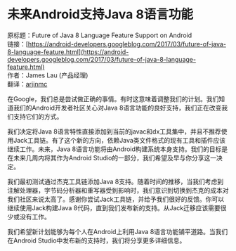 # 未来Android支持Java 8语言功能

原标题：Future of Java 8 Language Feature Support on Android  
链接：[https://android-developers.googleblog.com/2017/03/future-of-java-8-language-feature.html](https://android-developers.googleblog.com/2017/03/future-of-java-8-language-feature.html)  
作者：James Lau (产品经理)  
翻译：[arjinmc](https://github.com/arjinmc)  

在Google，我们总是尝试做正确的事情。有时这意味着调整我们的计划。我们知道我们的Android开发者社区关心对Java 8语言功能的良好支持，我们正在改变我们支持它们的方式。

我们决定将Java 8语言特性直接添加到当前的javac和dx工具集中，并且不推荐使用Jack工具链。有了这个新的方向，依赖Java类文件格式的现有工具和插件应该继续工作。未来，Java 8语言功能将由Android构建系统本身支持。我们的目标是在未来几周内将其作为Android Studio的一部分，我们希望及早与你分享这一决定。

我们最初测试通过杰克工具链添加Java 8支持。随着时间的推移，当我们考虑到注解处理器，字节码分析器和重写器受到影响时，我们意识到切换到杰克的成本对我们社区来说太高了。感谢你尝试Jack工具链，并给予我们很好的反馈。你可以继续使用Jack构建Java 8代码，直到我们发布新的支持。从Jack迁移应该需要很少或没有工作。

我们希望新计划能够为每个人在Android上利用Java 8语言功能铺平道路。当我们在Android Studio中发布新的支持时，我们将分享更多详细信息。

